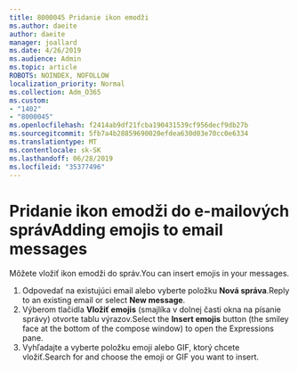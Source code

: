 ```yaml
---
title: 8000045 Pridanie ikon emodži
ms.author: daeite
author: daeite
manager: joallard
ms.date: 4/26/2019
ms.audience: Admin
ms.topic: article
ROBOTS: NOINDEX, NOFOLLOW
localization_priority: Normal
ms.collection: Adm_O365
ms.custom:
- "1402"
- "8000045"
ms.openlocfilehash: f2414ab9df21fcba190431539cf956decf9db27b
ms.sourcegitcommit: 5fb7a4b28859690020efdea630d03e70cc0e6334
ms.translationtype: MT
ms.contentlocale: sk-SK
ms.lasthandoff: 06/28/2019
ms.locfileid: "35377496"
---
```

# <a name="adding-emojis-to-email-messages"></a><span data-ttu-id="4d2c4-102">Pridanie ikon emodži do e-mailových správ</span><span class="sxs-lookup"><span data-stu-id="4d2c4-102">Adding emojis to email messages</span></span>

<span data-ttu-id="4d2c4-103">Môžete vložiť ikon emodži do správ.</span><span class="sxs-lookup"><span data-stu-id="4d2c4-103">You can insert emojis in your messages.</span></span>

1. <span data-ttu-id="4d2c4-104">Odpovedať na existujúci email alebo vyberte položku **Nová správa**.</span><span class="sxs-lookup"><span data-stu-id="4d2c4-104">Reply to an existing email or select **New message**.</span></span>
1. <span data-ttu-id="4d2c4-105">Výberom tlačidla **Vložiť emojis** (smajlíka v dolnej časti okna na písanie správy) otvorte tablu výrazov.</span><span class="sxs-lookup"><span data-stu-id="4d2c4-105">Select the **Insert emojis** button (the smiley face at the bottom of the compose window) to open the Expressions pane.</span></span>
1. <span data-ttu-id="4d2c4-106">Vyhľadajte a vyberte položku emoji alebo GIF, ktorý chcete vložiť.</span><span class="sxs-lookup"><span data-stu-id="4d2c4-106">Search for and choose the emoji or GIF you want to insert.</span></span>